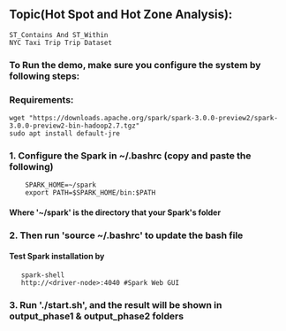 ## Topic(Hot Spot and Hot Zone Analysis):  

    ST_Contains And ST_Within  
    NYC Taxi Trip Trip Dataset

### To Run the demo, make sure you configure the system by following steps:

### Requirements:
    wget "https://downloads.apache.org/spark/spark-3.0.0-preview2/spark-3.0.0-preview2-bin-hadoop2.7.tgz"
    sudo apt install default-jre
    
### 1. Configure the Spark in ~/.bashrc (copy and paste the following)
        SPARK_HOME=~/spark
        export PATH=$SPARK_HOME/bin:$PATH

#### Where '~/spark' is the directory that your Spark's folder

### 2. Then run 'source ~/.bashrc' to update the bash file

#### Test Spark installation by 
       spark-shell
       http://<driver-node>:4040 #Spark Web GUI

### 3. Run './start.sh', and the result will be shown in output_phase1 & output_phase2 folders
